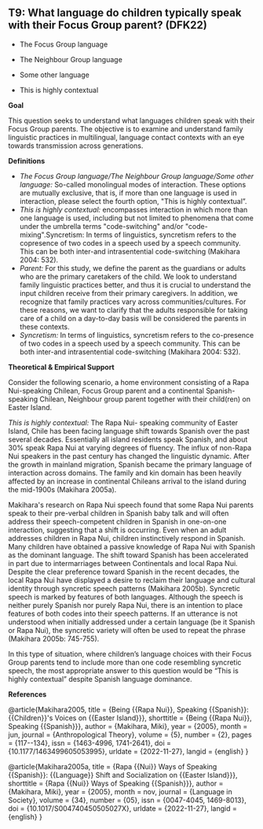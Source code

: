 
## T9: What language do children typically speak with their Focus Group parent? (DFK22)

- The Focus Group language

- The Neighbour Group language

- Some other language

- This is highly contextual



**Goal**

This question seeks to understand what languages children speak with their Focus Group parents. The objective is to examine and understand family linguistic practices in multilingual, language contact contexts with an eye towards transmission across generations.



**Definitions**

- *The Focus Group language/The Neighbour Group language/Some other language:* So-called monolingual modes of interaction. These options are mutually exclusive, that is, if more than one language is used in interaction, please select the fourth option, "This is highly contextual”.
- *This is highly contextual:* encompasses interaction in which more than one language is used, including but not limited to phenomena that come under the umbrella terms "code-switching" and/or "code-mixing".Syncretism: In terms of linguistics, syncretism refers to the copresence of two codes in a speech used by a speech community. This can be both inter-and intrasentential code-switching (Makihara 2004: 532).
- *Parent:* For this study, we define the parent as the guardians or adults who are the primary caretakers of the child. We look to understand family linguistic practices better, and thus it is crucial to understand the input children receive from their primary caregivers. In addition, we recognize that family practices vary across communities/cultures. For these reasons, we want to clarify that the adults responsible for taking care of a child on a day-to-day basis will be considered the parents in these contexts.
- *Syncretism:* In terms of linguistics, syncretism refers to the co-presence of two codes in a speech used by a speech community. This can be both inter-and intrasentential code-switching (Makihara 2004: 532).




**Theoretical & Empirical Support**

Consider the following scenario, a home environment consisting of a Rapa Nui-speaking Chilean, Focus Group parent and a continental Spanish-speaking Chilean, Neighbour group parent together with their child(ren) on Easter Island.



*This is highly contextual:* The Rapa Nui- speaking community of Easter Island, Chile has been facing language shift towards Spanish over the past several decades. Essentially all island residents speak Spanish, and about 30% speak Rapa Nui at varying degrees of fluency. The influx of non-Rapa Nui speakers in the past century has changed the linguistic dynamic. After the growth in mainland migration, Spanish became the primary language of interaction across domains. The family and kin domain has been heavily affected by an increase in continental Chileans arrival to the island during the mid-1900s (Makihara 2005a).

Makihara's research on Rapa Nui speech found that some Rapa Nui parents speak to their pre-verbal children in Spanish baby talk and will often address their speech-competent children in Spanish in one-on-one interaction, suggesting that a shift is occurring. Even when an adult addresses children in Rapa Nui, children instinctively respond in Spanish. Many children have obtained a passive knowledge of Rapa Nui with Spanish as the dominant language. The shift toward Spanish has been accelerated in part due to intermarriages between Continentals and local Rapa Nui. Despite the clear preference toward Spanish in the recent decades, the local Rapa Nui have displayed a desire to reclaim their language and cultural identity through syncretic speech patterns (Makihara 2005b). Syncretic speech is marked by features of both languages. Although the speech is neither purely Spanish nor purely Rapa Nui, there is an intention to place features of both codes into their speech patterns. If an utterance is not understood when initially addressed under a certain language (be it Spanish or Rapa Nui), the syncretic variety will often be used to repeat the phrase (Makihara 2005b: 745-755).

In this type of situation, where children’s language choices with their Focus Group parents tend to include more than one code resembling syncretic speech, the most appropriate answer to this question would be “This is highly contextual” despite Spanish language dominance.

**References**

@article{Makihara2005,
  title = {Being {{Rapa Nui}}, Speaking {{Spanish}}: {{Children}}'s Voices on {{Easter Island}}},
  shorttitle = {Being {{Rapa Nui}}, Speaking {{Spanish}}},
  author = {Makihara, Miki},
  year = {2005},
  month = jun,
  journal = {Anthropological Theory},
  volume = {5},
  number = {2},
  pages = {117--134},
  issn = {1463-4996, 1741-2641},
  doi = {10.1177/1463499605053995},
  urldate = {2022-11-27},
  langid = {english}
}

@article{Makihara2005a,
  title = {Rapa {{Nui}} Ways of Speaking {{Spanish}}: {{Language}} Shift and Socialization on {{Easter Island}}},
  shorttitle = {Rapa {{Nui}} Ways of Speaking {{Spanish}}},
  author = {Makihara, Miki},
  year = {2005},
  month = nov,
  journal = {Language in Society},
  volume = {34},
  number = {05},
  issn = {0047-4045, 1469-8013},
  doi = {10.1017/S004740450505027X},
  urldate = {2022-11-27},
  langid = {english}
}

